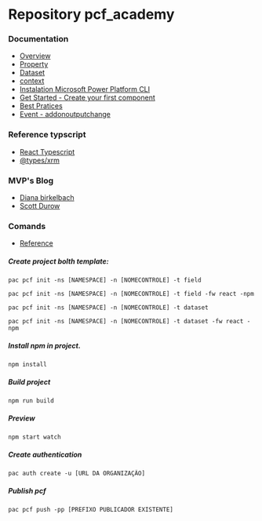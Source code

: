 # Repository pcf_academy
### Documentation

- [Overview](https://learn.microsoft.com/en-us/power-apps/developer/component-framework/overview)
- [Property](https://learn.microsoft.com/en-us/power-apps/developer/component-framework/manifest-schema-reference/property)
- [Dataset](https://learn.microsoft.com/en-us/power-apps/developer/component-framework/reference/dataset)
- [context](https://learn.microsoft.com/en-us/power-apps/developer/component-framework/reference/context)
- [Instalation Microsoft Power Platform CLI](https://learn.microsoft.com/pt-br/power-platform/developer/cli/introduction)
- [Get Started - Create your first component](https://learn.microsoft.com/pt-br/power-apps/developer/component-framework/implementing-controls-using-typescript?tabs=before)
- [Best Pratices](https://learn.microsoft.com/pt-br/power-apps/developer/component-framework/code-components-best-practices)
- [Event - addonoutputchange](https://learn.microsoft.com/en-us/power-apps/developer/model-driven-apps/clientapi/reference/controls/addonoutputchange)

### Reference typscript 
- [React Typescript](https://www.typescriptlang.org/pt/docs/handbook/react.html)
- [@types/xrm](https://www.npmjs.com/package/@types/xrm)

### MVP's Blog
- [Diana birkelbach](https://dianabirkelbach.wordpress.com)
- [Scott Durow](https://www.develop1.net/public/)

### Comands
- [Reference](https://learn.microsoft.com/en-us/power-platform/developer/cli/reference/pcf#pac-pcf-init)


##### Create project bolth template:
```  
pac pcf init -ns [NAMESPACE] -n [NOMECONTROLE] -t field
```
```  
pac pcf init -ns [NAMESPACE] -n [NOMECONTROLE] -t field -fw react -npm
```  
```  
pac pcf init -ns [NAMESPACE] -n [NOMECONTROLE] -t dataset
```  
```  
pac pcf init -ns [NAMESPACE] -n [NOMECONTROLE] -t dataset -fw react -npm
```  

#####  Install npm in project.  
```  
npm install 
```  

##### Build project
```  
npm run build 
```  

##### Preview 
```  
npm start watch 
```  

##### Create authentication
```  
pac auth create -u [URL DA ORGANIZAÇÃO] 
```  

##### Publish pcf 
```  
pac pcf push -pp [PREFIXO PUBLICADOR EXISTENTE]
```  